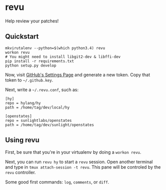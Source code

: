 # revu

Help review your patches!

## Quickstart

```
mkvirutalenv --python=$(which python3.4) revu
workon revu
# You might need to install libgit2-dev & libffi-dev
pip install -r requirements.txt
python setup.py develop
```

Now, visit [GitHub's Settings Page](https://github.com/settings/applications)
and generate a new token. Copy that token to `~/.github.key`.

Next, write a `~/.revu.conf`, such as:

```
[hy]
repo = hylang/hy
path = /home/tag/dev/local/hy

[openstates]
repo = sunlightlabs/openstates
path = /home/tag/dev/sunlight/openstates
```

## Using revu

First, be sure that you're in your virtualenv by doing a `workon revu`.

Next, you can run `revu hy` to start a `revu` session. Open another terminal
and type in `tmux attach-session -t revu`. This pane will be controled by the
`revu` controller.

Some good first commands: `log`, `comments`, or `diff`.

